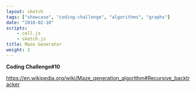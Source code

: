 ```yaml
---
layout: sketch
tags: ["showcase", "coding-challenge", "algorithms", "graphs"]
date: "2018-02-10"
scripts: 
    - cell.js
    - sketch.js
title: Maze Generator
weight: 2
---
```


**Coding Challenge#10**

<https://en.wikipedia.org/wiki/Maze_generation_algorithm#Recursive_backtracker>